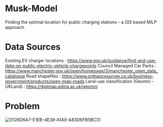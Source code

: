 # Musk-Model
Finding the optimal location for public charging stations – a GIS based MILP approach

# Data Sources
Existing EV charger locations : https://www.gov.uk/guidance/find-and-use-data-on-public-electric-vehicle-chargepoints
Council Managed Car Parks : https://www.manchester.gov.uk/open/homepage/3/manchester_open_data_catalogue
Road shapefiles : https://www.ordnancesurvey.co.uk/business-government/products/open-map-roads
Land-use classification (Geomni - UKLand) : https://digimap.edina.ac.uk/geomni

# Problem
![0126D6A7-E1EB-4E38-A1A0-A83D6FB5BC31](https://github.com/obedsims/Musk-Model/blob/screenshots/0126D6A7-E1EB-4E38-A1A0-A83D6FB5BC31.jpeg)
